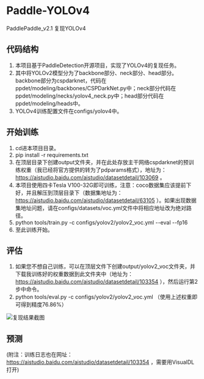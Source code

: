 # Paddle-YOLOv4

PaddlePaddle_v2.1 复现YOLOv4

## 代码结构

1. 本项目基于PaddleDetection开源项目，实现了YOLOv4的复现任务。
2. 其中将YOLOv2模型分为了backbone部分、neck部分、head部分。backbone部分为cspdarknet，代码在ppdet/modeling/backbones/CSPDarkNet.py中；neck部分代码在ppdet/modeling/necks/yolov4_neck.py中；head部分代码在ppdet/modeling/heads中。
3. YOLOv4训练配置文件在configs/yolov4中。

## 开始训练

1. cd进本项目目录。
2. pip install -r requirements.txt
3. 在顶层目录下创建output文件夹，并在此处存放主干网络cspdarknet的预训练权重（我已经将官方提供的转为了pdparams格式），地址为：https://aistudio.baidu.com/aistudio/datasetdetail/103069 。
4. 本项目使用四卡Tesla V100-32G即可训练，注意：coco数据集应该提前下好，并且解压到顶层目录下（数据集地址为：https://aistudio.baidu.com/aistudio/datasetdetail/63105 ）。如果出现数据集地址问题，请在configs/datasets/voc.yml文件中将相应地址改为绝对路径。
5. python tools/train.py -c configs/yolov2/yolov2_voc.yml --eval --fp16
6. 至此训练开始。

## 评估

1. 如果您不想自己训练，可以在顶层文件下创建output/yolov2_voc文件夹，并下载我训练好的权重数据到此文件夹中（地址为：https://aistudio.baidu.com/aistudio/datasetdetail/103354 ），然后运行第2步中命令。
2. python tools/eval.py -c configs/yolov2/yolov2_voc.yml （使用上述权重即可得到精度76.86%）

![复现结果截图](https://github.com/nuaaceieyty/Paddle-YOLOv2/blob/main/result.JPG)

## 预测


(附注：训练日志也在网址：https://aistudio.baidu.com/aistudio/datasetdetail/103354 ，需要用VisualDL打开)
